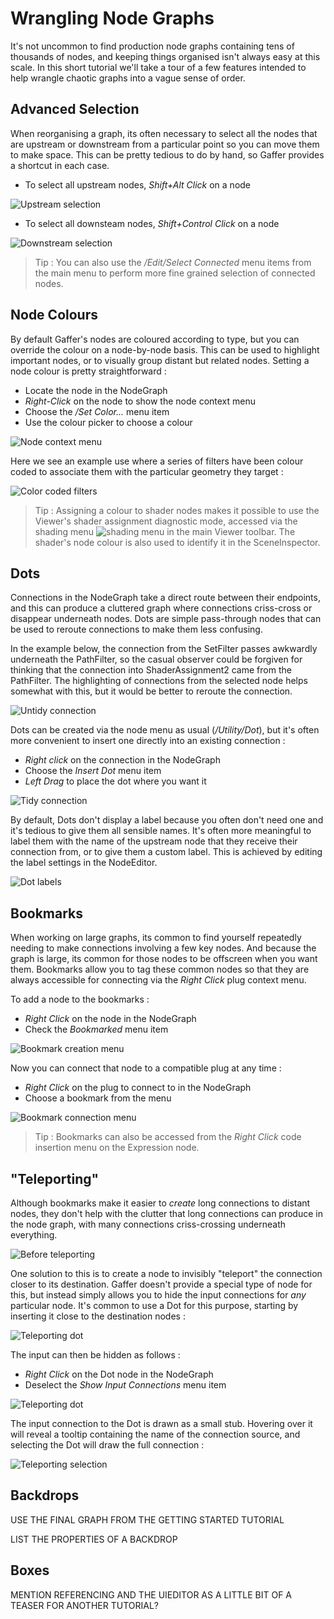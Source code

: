 Wrangling Node Graphs
=====================

It's not uncommon to find production node graphs containing tens of thousands of nodes, and keeping things organised isn't always easy at this scale. In this short tutorial we'll take a tour of a few features intended to help wrangle chaotic graphs into a vague sense of order.

Advanced Selection
------------------

When reorganising a graph, its often necessary to select all the nodes that are upstream or downstream from a particular point so you can move them to make space. This can be pretty tedious to do by hand, so Gaffer provides a shortcut in each case.

- To select all upstream nodes, _Shift+Alt Click_ on a node

![Upstream selection](images/upstreamSelection.png)

- To select all downsteam nodes, _Shift+Control Click_ on a node

![Downstream selection](images/downstreamSelection.png)

> Tip : You can also use the _/Edit/Select Connected_ menu items from the main menu
> to perform more fine grained selection of connected nodes.

Node Colours
------------

By default Gaffer's nodes are coloured according to type, but you can override the colour on a node-by-node basis. This can be used to highlight important nodes, or to visually group distant but related nodes.
Setting a node colour is pretty straightforward :

- Locate the node in the NodeGraph
- _Right-Click_ on the node to show the node context menu
- Choose the _/Set Color..._ menu item
- Use the colour picker to choose a colour

![Node context menu](images/nodeContextMenu.png)

Here we see an example use where a series of filters have been colour coded to associate them with the particular geometry they target :

![Color coded filters](images/colours.png)

> Tip : Assigning a colour to shader nodes makes it possible to use the Viewer's
> shader assignment diagnostic mode, accessed via the shading menu ![shading menu](images/shading.png)
> in the main Viewer toolbar. The shader's node colour is also used to identify it in the
> SceneInspector.

Dots
----

Connections in the NodeGraph take a direct route between their endpoints, and this can produce a cluttered graph where connections criss-cross or disappear underneath nodes. Dots are simple pass-through nodes that can be used to reroute connections to make them less confusing.

In the example below, the connection from the SetFilter passes awkwardly underneath the PathFilter, so the casual observer could be forgiven for thinking that the connection into ShaderAssignment2 came from the PathFilter. The highlighting of connections from the selected node helps somewhat with this, but it would be better to reroute the connection.

![Untidy connection](images/dotBefore.png)

Dots can be created via the node menu as usual (_/Utility/Dot_), but it's often more convenient to insert one directly into an existing connection :

- _Right click_ on the connection in the NodeGraph
- Choose the _Insert Dot_ menu item
- _Left Drag_ to place the dot where you want it

![Tidy connection](images/dotAfter.png)

By default, Dots don't display a label because you often don't need one and it's tedious to give them all sensible names. It's often more meaningful to label them with the name of the upstream node that they receive their connection from, or to give them a custom label. This is achieved by editing the label settings in the NodeEditor.

![Dot labels](images/dotLabels.png)

Bookmarks
---------

When working on large graphs, its common to find yourself repeatedly needing to make connections involving a few key nodes. And because the graph is large, its common for those nodes to be offscreen when you want them. Bookmarks allow you to tag these common nodes so that they are always accessible for connecting via the _Right Click_ plug context menu.

To add a node to the bookmarks :

- _Right Click_ on the node in the NodeGraph
- Check the _Bookmarked_ menu item

![Bookmark creation menu](images/bookmarkCreation.png)

Now you can connect that node to a compatible plug at any time :

- _Right Click_ on the plug to connect to in the NodeGraph
- Choose a bookmark from the menu

![Bookmark connection menu](images/bookmarkConnection.png)

> Tip : Bookmarks can also be accessed from the _Right Click_ code insertion menu on the Expression node.

"Teleporting"
-------------

Although bookmarks make it easier to _create_ long connections to distant nodes, they don't help with the clutter that long connections can produce in the node graph, with many connections criss-crossing underneath everything.

![Before teleporting](images/teleportingBefore.png)

One solution to this is to create a node to invisibly "teleport" the connection closer to its destination. Gaffer doesn't provide a special type of node for this, but instead simply allows you to hide the input connections for _any_ particular node. It's common to use a Dot for this purpose, starting by inserting it close to the destination nodes :

![Teleporting dot](images/teleportingDot.png)

The input can then be hidden as follows :

- _Right Click_ on the Dot node in the NodeGraph
- Deselect the _Show Input Connections_ menu item

![Teleporting dot](images/teleportingMenu.png)

The input connection to the Dot is drawn as a small stub. Hovering over it will reveal a tooltip containing the name of the connection source, and selecting the Dot will draw the full connection :

![Teleporting selection](images/teleportingSelection.png)

Backdrops
---------

USE THE FINAL GRAPH FROM THE GETTING STARTED TUTORIAL

LIST THE PROPERTIES OF A BACKDROP

Boxes
-----

MENTION REFERENCING AND THE UIEDITOR AS A LITTLE BIT OF A TEASER FOR ANOTHER TUTORIAL?
